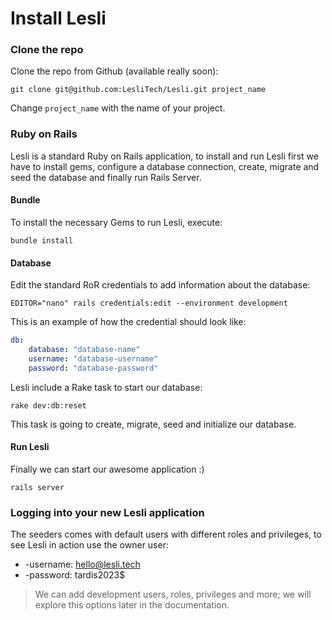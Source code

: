 # Install Lesli



### Clone the repo
Clone the repo from Github (available really soon):

```shell
git clone git@github.com:LesliTech/Lesli.git project_name 
```

Change `project_name` with the name of your project.



### Ruby on Rails
Lesli is a standard Ruby on Rails application, to install and run Lesli first we have to install gems, configure a database connection, create, migrate and seed the database and finally run Rails Server.



#### Bundle 
To install the necessary Gems to run Lesli, execute:

```shell
bundle install
```



#### Database
Edit the standard RoR credentials to add information about the database:

```shell
EDITOR="nano" rails credentials:edit --environment development
```

This is an example of how the credential should look like:

```yaml
db:
    database: "database-name"
    username: "database-username"
    password: "database-password"
```

Lesli include a Rake task to start our database:

```shell
rake dev:db:reset
```

This task is going to create, migrate, seed and initialize our database.



#### Run Lesli
Finally we can start our awesome application :) 

```shell
rails server
```


### Logging into your new Lesli application
The seeders comes with default users with different roles and privileges, to see Lesli in action use the owner user:

* -username: hello@lesli.tech
* -password: tardis2023$

> We can add development users, roles, privileges and more; we will explore this options later in the documentation.
